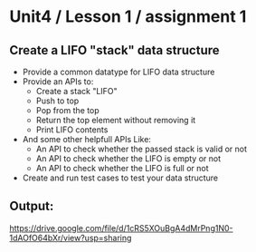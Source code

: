 # Unit4 / Lesson 1 / assignment 1
## Create a LIFO "stack" data structure
- Provide a common datatype for LIFO data structure
- Provide an APIs to:
	- Create a stack "LIFO"
	- Push to top
	- Pop from the top
	- Return the top element without removing it
	- Print LIFO contents
- And some other helpfull APIs Like:
	- An API to check whether the passed stack is valid or not
	- An API to check whether the LIFO is empty or not
	- An API to check whether the LIFO is full or not
- Create and run test cases to test your data structure
## Output:
https://drive.google.com/file/d/1cRS5XOuBgA4dMrPng1N0-1dAOfO64bXr/view?usp=sharing
